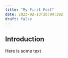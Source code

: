 ```yaml
---
title: "My First Post"
date: 2023-02-13T20:04:29Z
draft: false
---
```

## Introduction

Here is some text

